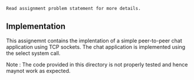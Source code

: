 ```
Read assignment problem statement for more details.
```
## Implementation
This assignemnt contains the implentation of a simple peer-to-peer chat application using TCP sockets. The chat application is implemented using the select system call. 

Note : The code provided in this directory is not properly tested and hence maynot work as expected.